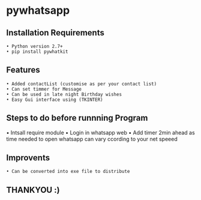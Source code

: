 # pywhatsapp

## Installation Requirements
	• Python version 2.7+
	• pip install pywhatkit
  
## Features
 	• Added contactList (customise as per your contact list)
 	• Can set timmer for Message
 	• Can be used in late night Birthday wishes
 	• Easy Gui interface using (TKINTER)
  
## Steps to do before runnning Program
   • Intsall require module
 	• Login in whatsapp web
 	• Add timer 2min ahead as time needed to open whatsapp can vary ccording to your net speeed
 
 ## Improvents
 	• Can be converted into exe file to distribute
 
 ## THANKYOU :)
